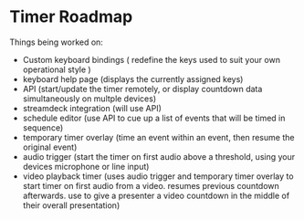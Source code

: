 Timer Roadmap
===

Things being worked on:

- Custom keyboard bindings ( redefine the keys used to suit your own operational style )
- keyboard help page (displays the currently assigned keys)
- API (start/update the timer remotely, or display countdown data simultaneously on multple devices)
- streamdeck integration (will use API)
- schedule editor (use API to cue up a list of events that will be timed in sequence)
- temporary timer overlay (time an event within an event, then resume the original event)
- audio trigger (start the timer on first audio above a threshold, using your devices microphone or line input)
- video playback timer (uses audio trigger and temporary timer overlay to start timer on first audio from a video. resumes previous countdown afterwards. use to give a presenter a video countdown in the middle of their overall presentation)
